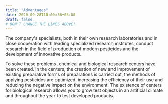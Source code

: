 ```yaml
---
title: "Advantages"
date: 2020-09-28T10:00:36+03:00
draft: false 
# DON'T CHANGE THE LINES ABOVE!
---
```


The company's specialists, both in their own research laboratories 
and in close cooperation with leading specialized research 
institutes, conduct research in the field of production of 
modern pesticides and the development of innovative products.

To solve these problems, chemical and biological research 
centers have been created. In the centers, the creation of
new and improvement of existing preparative forms of preparations 
is carried out, the methods of applying pesticides are optimized, 
increasing the efficiency of their use and reducing the negative 
impact on the environment. The existence of centers for biological 
research allows you to grow test objects in an artificial climate 
and throughout the year to test developed products.
